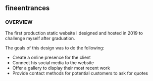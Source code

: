 ## fineentrances

### OVERVIEW

The first production static website I designed and hosted in 2019 to challenge myself after graduation.

The goals of this design was to do the following:
- Create a online presence for the client
- Connect his social media to the website
- Offer a gallery to display their most recent work
- Provide contact methods for potential customers to ask for quotes



